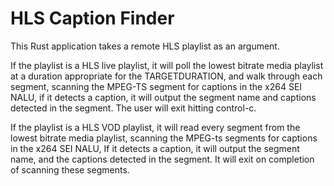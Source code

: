 HLS Caption Finder
==================

This Rust application takes a remote HLS playlist as an argument.

If the playlist is a HLS live playlist, it will poll the lowest bitrate media playlist at a duration appropriate for the TARGETDURATION, and walk through each segment, scanning the MPEG-TS segment for captions in the x264 SEI NALU,
if it detects a caption, it will output the segment name and captions detected in the segment. The user will exit hitting control-c.

If the playlist is a HLS VOD playlist, it will read every segment from the lowest bitrate media playlist, scanning the MPEG-ts segments for captions in the x264 SEI NALU, If it detects a caption, it will output the segment name,
and the captions detected in the segment. It will exit on completion of scanning these segments.
